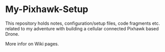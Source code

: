 # My-Pixhawk-Setup

This repository holds notes, configuration/setup files, code fragments etc. related to my adventure with building a cellular connected Pixhawk based Drone.



More infor on Wiki pages. 
